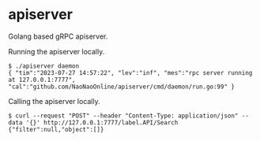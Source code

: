 # apiserver

Golang based gRPC apiserver.


Running the apiserver locally.

```
$ ./apiserver daemon
{ "tim":"2023-07-27 14:57:22", "lev":"inf", "mes":"rpc server running at 127.0.0.1:7777", "cal":"github.com/NaoNaoOnline/apiserver/cmd/daemon/run.go:99" }
```

Calling the apiserver locally.

```
$ curl --request "POST" --header "Content-Type: application/json" --data '{}' http://127.0.0.1:7777/label.API/Search
{"filter":null,"object":[]}
```
